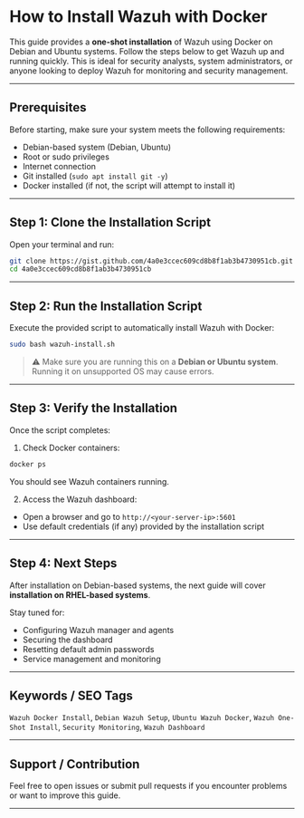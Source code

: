 
# How to Install Wazuh with Docker

This guide provides a **one-shot installation** of Wazuh using Docker on Debian and Ubuntu systems. Follow the steps below to get Wazuh up and running quickly. This is ideal for security analysts, system administrators, or anyone looking to deploy Wazuh for monitoring and security management.

---

## Prerequisites

Before starting, make sure your system meets the following requirements:

- Debian-based system (Debian, Ubuntu)
- Root or sudo privileges
- Internet connection
- Git installed (`sudo apt install git -y`)
- Docker installed (if not, the script will attempt to install it)

---

## Step 1: Clone the Installation Script

Open your terminal and run:

```bash
git clone https://gist.github.com/4a0e3ccec609cd8b8f1ab3b4730951cb.git
cd 4a0e3ccec609cd8b8f1ab3b4730951cb
````

---

## Step 2: Run the Installation Script

Execute the provided script to automatically install Wazuh with Docker:

```bash
sudo bash wazuh-install.sh
```

> ⚠️ Make sure you are running this on a **Debian or Ubuntu system**. Running it on unsupported OS may cause errors.

---

## Step 3: Verify the Installation

Once the script completes:

1. Check Docker containers:

```bash
docker ps
```

You should see Wazuh containers running.

2. Access the Wazuh dashboard:

* Open a browser and go to `http://<your-server-ip>:5601`
* Use default credentials (if any) provided by the installation script

---

## Step 4: Next Steps

After installation on Debian-based systems, the next guide will cover **installation on RHEL-based systems**.

Stay tuned for:

* Configuring Wazuh manager and agents
* Securing the dashboard
* Resetting default admin passwords
* Service management and monitoring

---

## Keywords / SEO Tags

`Wazuh Docker Install`, `Debian Wazuh Setup`, `Ubuntu Wazuh Docker`, `Wazuh One-Shot Install`, `Security Monitoring`, `Wazuh Dashboard`

---

## Support / Contribution

Feel free to open issues or submit pull requests if you encounter problems or want to improve this guide.

---
